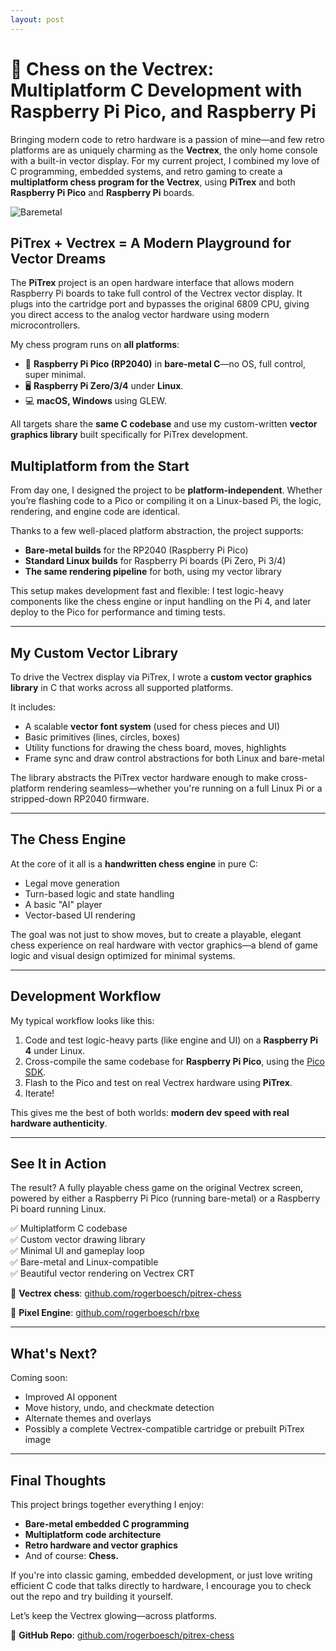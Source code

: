 ```yaml
---
layout: post
---
```


# 👾 Chess on the Vectrex: Multiplatform C Development with Raspberry Pi Pico, and Raspberry Pi

Bringing modern code to retro hardware is a passion of mine—and few retro platforms are as uniquely charming as the **Vectrex**, the only home console with a built-in vector display. For my current project, I combined my love of C programming, embedded systems, and retro gaming to create a **multiplatform chess program for the Vectrex**, using **PiTrex** and both **Raspberry Pi Pico** and **Raspberry Pi** boards.

![Baremetal](/images/baremetal.png)

## PiTrex + Vectrex = A Modern Playground for Vector Dreams

The **PiTrex** project is an open hardware interface that allows modern Raspberry Pi boards to take full control of the Vectrex vector display. It plugs into the cartridge port and bypasses the original 6809 CPU, giving you direct access to the analog vector hardware using modern microcontrollers.

My chess program runs on **all platforms**:
- 🔧 **Raspberry Pi Pico (RP2040)** in **bare-metal C**—no OS, full control, super minimal.
- 🖥️ **Raspberry Pi Zero/3/4** under **Linux**.
- 💻 **macOS, Windows** using GLEW.

All targets share the **same C codebase** and use my custom-written **vector graphics library** built specifically for PiTrex development.


## Multiplatform from the Start

From day one, I designed the project to be **platform-independent**. Whether you’re flashing code to a Pico or compiling it on a Linux-based Pi, the logic, rendering, and engine code are identical.

Thanks to a few well-placed platform abstraction, the project supports:

- **Bare-metal builds** for the RP2040 (Raspberry Pi Pico)  
- **Standard Linux builds** for Raspberry Pi boards (Pi Zero, Pi 3/4)  
- **The same rendering pipeline** for both, using my vector library

This setup makes development fast and flexible: I test logic-heavy components like the chess engine or input handling on the Pi 4, and later deploy to the Pico for performance and timing tests.

---

## My Custom Vector Library

To drive the Vectrex display via PiTrex, I wrote a **custom vector graphics library** in C that works across all supported platforms.

It includes:
- A scalable **vector font system** (used for chess pieces and UI)
- Basic primitives (lines, circles, boxes)
- Utility functions for drawing the chess board, moves, highlights
- Frame sync and draw control abstractions for both Linux and bare-metal

The library abstracts the PiTrex vector hardware enough to make cross-platform rendering seamless—whether you're running on a full Linux Pi or a stripped-down RP2040 firmware.

---

## The Chess Engine

At the core of it all is a **handwritten chess engine** in pure C:

- Legal move generation  
- Turn-based logic and state handling  
- A basic "AI" player  
- Vector-based UI rendering

The goal was not just to show moves, but to create a playable, elegant chess experience on real hardware with vector graphics—a blend of game logic and visual design optimized for minimal systems.

---

## Development Workflow

My typical workflow looks like this:

1. Code and test logic-heavy parts (like engine and UI) on a **Raspberry Pi 4** under Linux.  
2. Cross-compile the same codebase for **Raspberry Pi Pico**, using the [Pico SDK](https://github.com/raspberrypi/pico-sdk).  
3. Flash to the Pico and test on real Vectrex hardware using **PiTrex**.  
4. Iterate!

This gives me the best of both worlds: **modern dev speed with real hardware authenticity**.

---

## See It in Action

The result? A fully playable chess game on the original Vectrex screen, powered by either a Raspberry Pi Pico (running bare-metal) or a Raspberry Pi board running Linux.

✅ Multiplatform C codebase  
✅ Custom vector drawing library  
✅ Minimal UI and gameplay loop  
✅ Bare-metal and Linux-compatible  
✅ Beautiful vector rendering on Vectrex CRT

🔗 **Vectrex chess**: [github.com/rogerboesch/pitrex-chess](https://github.com/rogerboesch/pitrex-chess)

🔗 **Pixel Engine**: [github.com/rogerboesch/rbxe](https://github.com/rogerboesch/rbxe)

---

## What's Next?

Coming soon:
- Improved AI opponent  
- Move history, undo, and checkmate detection  
- Alternate themes and overlays  
- Possibly a complete Vectrex-compatible cartridge or prebuilt PiTrex image

---

## Final Thoughts

This project brings together everything I enjoy:
- **Bare-metal embedded C programming**  
- **Multiplatform code architecture**  
- **Retro hardware and vector graphics**  
- And of course: **Chess.**

If you're into classic gaming, embedded development, or just love writing efficient C code that talks directly to hardware, I encourage you to check out the repo and try building it yourself.

Let’s keep the Vectrex glowing—across platforms.

🔗 **GitHub Repo**: [github.com/rogerboesch/pitrex-chess](https://github.com/rogerboesch/pitrex-chess)
